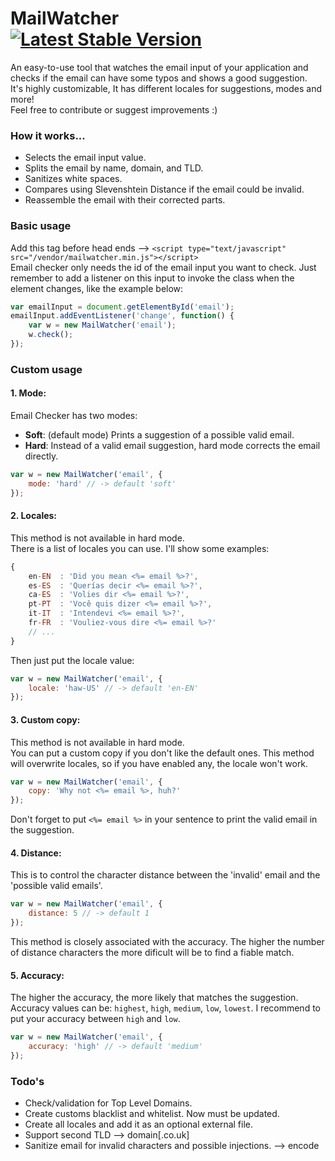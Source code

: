 # MailWatcher &nbsp;&nbsp; [![Latest Stable Version](https://img.shields.io/badge/version-v1.0.4-green.svg?style=flat-square)](https://github.com/alexhoma/email-checker)

An easy-to-use tool that watches the email input of your application and checks if the email can have some typos and shows a good suggestion.<br>
It's highly customizable, It has different locales for suggestions, modes and more! <br>
Feel free to contribute or suggest improvements :)

### How it works...
- Selects the email input value.
- Splits the email by name, domain, and TLD.
- Sanitizes white spaces.
- Compares using Slevenshtein Distance if the email could be invalid.
- Reassemble the email with their corrected parts.


### Basic usage
Add this tag before head ends --> `<script type="text/javascript" src="/vendor/mailwatcher.min.js"></script>` <br>
Email checker only needs the id of the email input you want to check. Just remember to add a listener on this input to invoke the class when the element changes, like the example below:
```javascript
var emailInput = document.getElementById('email');
emailInput.addEventListener('change', function() {
    var w = new MailWatcher('email');
    w.check();
});
```

### Custom usage
#### 1. Mode:
Email Checker has two modes: 
- **Soft**: (default mode) Prints a suggestion of a possible valid email.
- **Hard**: Instead of a valid email suggestion, hard mode corrects the email directly.
```javascript
var w = new MailWatcher('email', {
    mode: 'hard' // -> default 'soft'
});
```

#### 2. Locales:
This method is not available in hard mode.<br>
There is a list of locales you can use. I'll show some examples:
```javascript
{
    en-EN  : 'Did you mean <%= email %>?',
    es-ES  : 'Querías decir <%= email %>?',
    ca-ES  : 'Volies dir <%= email %>?',
    pt-PT  : 'Você quis dizer <%= email %>?',
    it-IT  : 'Intendevi <%= email %>?',
    fr-FR  : 'Vouliez-vous dire <%= email %>?'
    // ...
}
```
Then just put the locale value:
```javascript
var w = new MailWatcher('email', {
    locale: 'haw-US' // -> default 'en-EN'
});
```

#### 3. Custom copy:
This method is not available in hard mode.<br>
You can put a custom copy if you don't like the default ones. This method will overwrite locales, so if you have enabled any, the locale won't work.
```javascript
var w = new MailWatcher('email', {
    copy: 'Why not <%= email %>, huh?'
});
```
Don't forget to put `<%= email %>` in your sentence to print the valid email in the suggestion.

#### 4. Distance:
This is to control the character distance between the 'invalid' email and the 'possible valid emails'.
```javascript
var w = new MailWatcher('email', {
    distance: 5 // -> default 1
});
```
This method is closely associated with the accuracy. The higher the number of distance characters the more dificult will be to find a fiable match.

#### 5. Accuracy:
The higher the accuracy, the more likely that matches the suggestion.
Accuracy values can be: `highest`, `high`, `medium`, `low`, `lowest`. I recommend to put your accuracy between `high` and `low`.
```javascript
var w = new MailWatcher('email', {
    accuracy: 'high' // -> default 'medium'
});
```

### Todo's
- Check/validation for Top Level Domains.
- Create customs blacklist and whitelist. Now must be updated. 
- Create all locales and add it as an optional external file.
- Support second TLD --> domain[.co.uk]
- Sanitize email for invalid characters and possible injections. --> encode
